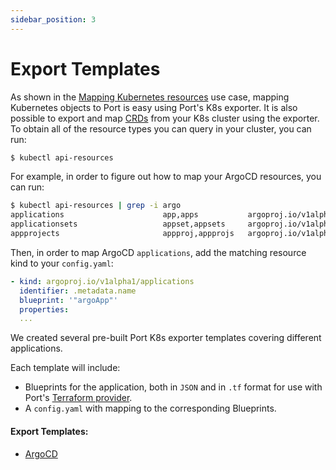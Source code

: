 ```yaml
---
sidebar_position: 3
---
```


# Export Templates

As shown in the [Mapping Kubernetes resources](../../../complete-use-cases/full-kubernetes-exporter.md) use case, mapping Kubernetes objects to Port is easy using Port's K8s exporter.
It is also possible to export and map [CRDs](https://kubernetes.io/docs/concepts/extend-kubernetes/api-extension/custom-resources/) from your K8s cluster using the exporter. To obtain all of the resource types you can query in your cluster, you can run:

```bash showLineNumbers
$ kubectl api-resources
```

For example, in order to figure out how to map your ArgoCD resources, you can run:

```bash showLineNumbers
$ kubectl api-resources | grep -i argo
applications                      app,apps           argoproj.io/v1alpha1                   true         Application
applicationsets                   appset,appsets     argoproj.io/v1alpha1                   true         ApplicationSet
appprojects                       appproj,appprojs   argoproj.io/v1alpha1                   true         AppProject
```

Then, in order to map ArgoCD `applications`, add the matching resource kind to your `config.yaml`:

```yaml
- kind: argoproj.io/v1alpha1/applications
  identifier: .metadata.name
  blueprint: '"argoApp"'
  properties:
  ...
```

We created several pre-built Port K8s exporter templates covering different applications.

Each template will include:

- Blueprints for the application, both in `JSON` and in `.tf` format for use with Port's [Terraform provider](../../../api-providers/terraform.md).
- A `config.yaml` with mapping to the corresponding Blueprints.

#### Export Templates:

- [ArgoCD](./argocd-template.md)

